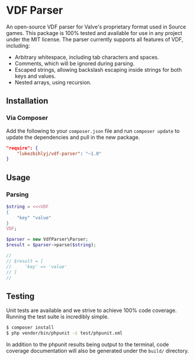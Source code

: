# VDF Parser

An open-source VDF parser for Valve's proprietary format used in Source games. This package is 100% tested and available for use in any project under the MIT license. The parser currently supports all features of VDF, including:

- Arbitrary whitespace, including tab characters and spaces.
- Comments, which will be ignored during parsing.
- Escaped strings, allowing backslash escaping inside strings for both keys and values.
- Nested arrays, using recursion.

## Installation

### Via Composer

Add the following to your `composer.json` file and run `composer update` to update the dependencies and pull in the new package.

```json
"require": {
    "lukezbihlyj/vdf-parser": "~1.0"
}
```

## Usage

### Parsing

```php
$string = <<<VDF
{
    "key" "value"
}
VDF;

$parser = new VdfParser\Parser;
$result = $parser->parse($string);

//
// $result = [
//     'key' => 'value'
// ]
//
```

## Testing

Unit tests are available and we strive to achieve 100% code coverage. Running the test suite is incredibly simple.

```bash
$ composer install
$ php vendor/bin/phpunit -c test/phpunit.xml
```

In addition to the phpunit results being output to the terminal, code coverage documentation will also be generated under the `build/` directory.
